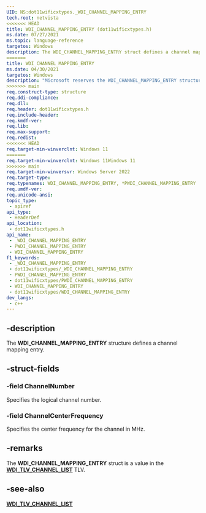 ```yaml
---
UID: NS:dot11wificxtypes._WDI_CHANNEL_MAPPING_ENTRY
tech.root: netvista
<<<<<<< HEAD
title: WDI_CHANNEL_MAPPING_ENTRY (dot11wificxtypes.h)
ms.date: 07/27/2021
ms.topic: language-reference
targetos: Windows
description: The WDI_CHANNEL_MAPPING_ENTRY struct defines a channel mapping entry.
=======
title: WDI_CHANNEL_MAPPING_ENTRY
ms.date: 04/30/2021
targetos: Windows
description: "Microsoft reserves the WDI_CHANNEL_MAPPING_ENTRY structure for internal use only. Don't use this structure in your code."
>>>>>>> main
req.construct-type: structure
req.ddi-compliance: 
req.dll: 
req.header: dot11wificxtypes.h
req.include-header: 
req.kmdf-ver: 
req.lib: 
req.max-support: 
req.redist: 
<<<<<<< HEAD
req.target-min-winverclnt: Windows 11 
=======
req.target-min-winverclnt: Windows 11Windows 11
>>>>>>> main
req.target-min-winversvr: Windows Server 2022
req.target-type: 
req.typenames: WDI_CHANNEL_MAPPING_ENTRY, *PWDI_CHANNEL_MAPPING_ENTRY
req.umdf-ver: 
req.unicode-ansi: 
topic_type:
 - apiref
api_type:
 - HeaderDef
api_location:
 - dot11wificxtypes.h
api_name:
 - _WDI_CHANNEL_MAPPING_ENTRY
 - PWDI_CHANNEL_MAPPING_ENTRY
 - WDI_CHANNEL_MAPPING_ENTRY
f1_keywords:
 - _WDI_CHANNEL_MAPPING_ENTRY
 - dot11wificxtypes/_WDI_CHANNEL_MAPPING_ENTRY
 - PWDI_CHANNEL_MAPPING_ENTRY
 - dot11wificxtypes/PWDI_CHANNEL_MAPPING_ENTRY
 - WDI_CHANNEL_MAPPING_ENTRY
 - dot11wificxtypes/WDI_CHANNEL_MAPPING_ENTRY
dev_langs:
 - c++
---
```


## -description

The **WDI_CHANNEL_MAPPING_ENTRY** structure defines a channel mapping entry.

## -struct-fields

### -field ChannelNumber

Specifies the logical channel number.

### -field ChannelCenterFrequency

Specifies the center frequency for the channel in MHz.

## -remarks

The **WDI_CHANNEL_MAPPING_ENTRY** struct is a value in the [**WDI_TLV_CHANNEL_LIST**](/windows-hardware/drivers/netcx/wdi-tlv-channel-list) TLV.

## -see-also

[**WDI_TLV_CHANNEL_LIST**](/windows-hardware/drivers/netcx/wdi-tlv-channel-list)